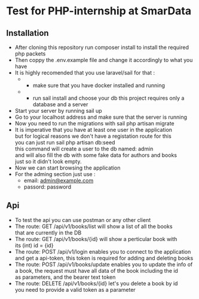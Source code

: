 # Test for PHP-internship at SmarData

## Installation
- After cloning this repository run composer install to install the required php packets
- Then coppy the .env.example file and change it accordingly to what you have
- It is highly recomended that you use laravel/sail for that :
    - - make sure that you have docker installed and running
    - - run sail install and choose your db this project requires only a database and a server
- Start your server by running sail up
- Go to your localhost address and make sure that the server is running
- Now you need to run the migrations with sail php artisan migrate
- It is imperative that you have at least one user in the application  
    but for logical reasons we don't have a registation route for this  
    you can just run sail php artisan db:seed  
    this command will create a user to the db named: admin  
    and will also fill the db with some fake data for authors and books  
    just so it didn't look empty.
- Now we can start browsing the application
- For the adming section just use :
    - email: admin@example.com
    - passord: password

## Api
- To test the api you can use postman or any other client
- The route: GET /api/v1/books/list will show a list of all the books  
    that are currently in the DB
- The route: GET /api/v1/books/{id} will show a perticular book with  
    its (int) id = {id}
- The route: POST /api/v1/login enables you to connect to the application  
    and get a api-token, this token is required for adding and deleting books
- The route: POST /api/v1/books/update enables you to update the info of  
    a book, the request must have all data of the book including the id  
    as parameters, and the bearer text token
- The route: DELETE /api/v1/books/{id} let's you delete a book by id   
    you need to provide a valid token as a parameter



